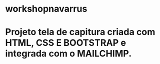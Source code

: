 # workshopnavarrus

# Projeto tela de capitura criada com HTML, CSS E BOOTSTRAP e integrada com o MAILCHIMP.
